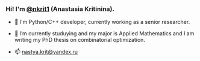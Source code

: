 ### Hi! I'm [**@nkrit1**](https://github.com/nkrit1) (Anastasia Kritinina).

- 🔭 I'm Python/C++ developer, currently working as a senior researcher.

- 🌱 I’m currently studuying and my major is Applied Mathematics and I am writing my PhD thesis on combinatorial optimization.

- 📫 nastya.krit@yandex.ru


<!--
**nkrit1/nkrit1** is a ✨ _special_ ✨ repository because its `README.md` (this file) appears on your GitHub profile.

Here are some ideas to get you started:

- 🔭 I’m currently working on ...
- 🌱 I’m currently learning ...
- 👯 I’m looking to collaborate on ...
- 🤔 I’m looking for help with ...
- 💬 Ask me about ...
- 📫 How to reach me: ...
- 😄 Pronouns: ...
- ⚡ Fun fact: ...
-->

